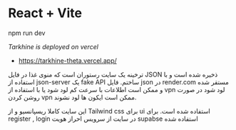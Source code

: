 # React + Vite
npm run dev

*Tarkhine is deployed on vercel*
- https://tarkhine-theta.vercel.app/
<P>
 ترخینه یک سایت رستوران است که منوی غذا در فایل JSON ذخیره شده است و با استفاده از json-server یک fake API ساختم.
 فایل json در render.com مستقر شده و ممکن است اطلاعات با سرعت کم لود شود یا با استفاده از vpn لود شود در صورت روشن کردن vpn ممکن است ایکون ها لود نشوند.</P>
این سایت کاملا ریسپانسیو و از Tailwind css برای ui استفاده شده است.
برای register , login در سایت از سرویس احراز هویت supabse استفاده شده
